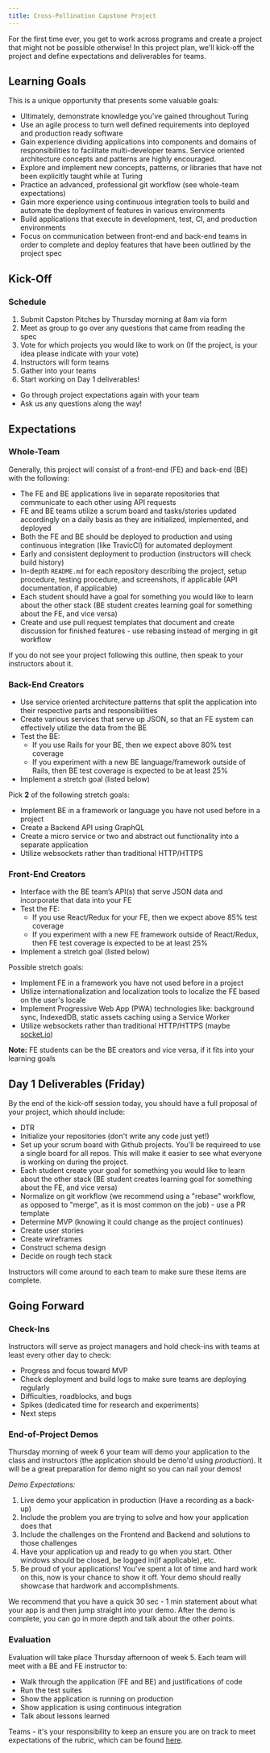 ```yaml
---
title: Cross-Pollination Capstone Project
---
```


For the first time ever, you get to work across programs and create a project that might not be possible otherwise! In this project plan, we'll kick-off the project and define expectations and deliverables for teams.

## Learning Goals

This is a unique opportunity that presents some valuable goals:

* Ultimately, demonstrate knowledge you've gained throughout Turing
* Use an agile process to turn well defined requirements into deployed and production ready software
* Gain experience dividing applications into components and domains of responsibilities to facilitate multi-developer teams. Service oriented architecture concepts and patterns are highly encouraged.
* Explore and implement new concepts, patterns, or libraries that have not been explicitly taught while at Turing
* Practice an advanced, professional git workflow (see whole-team expectations)
* Gain more experience using continuous integration tools to build and automate the deployment of features in various environments
* Build applications that execute in development, test, CI, and production environments
* Focus on communication between front-end and back-end teams in order to complete and deploy features that have been outlined by the project spec

## Kick-Off

### Schedule

1. Submit Capston Pitches by Thursday morning at 8am via form
1. Meet as group to go over any questions that came from reading the spec
1. Vote for which projects you would like to work on (If the project, is your idea please indicate with your vote)
1. Instructors will form teams
1. Gather into your teams
1. Start working on Day 1 deliverables!
  * Go through project expectations again with your team
  * Ask us any questions along the way!

## Expectations

### Whole-Team

Generally, this project will consist of a front-end (FE) and back-end (BE) with the following:

* The FE and BE applications live in separate repositories that communicate to each other using API requests
* FE and BE teams utilize a scrum board and tasks/stories updated accordingly on a daily basis as they are initialized, implemented, and deployed
* Both the FE and BE should be deployed to production and using continuous integration (like TravicCI) for automated deployment
* Early and consistent deployment to production (instructors will check build history)
* In-depth `README.md` for each repository describing the project, setup procedure, testing procedure, and screenshots, if applicable (API documentation, if applicable)
* Each student should have a goal for something you would like to learn about the other stack (BE student creates learning goal for something about the FE, and vice versa)
* Create and use pull request templates that document and create discussion for finished features - use rebasing instead of merging in git workflow

If you do not see your project following this outline, then speak to your instructors about it.

### Back-End Creators

* Use service oriented architecture patterns that split the application into their respective parts and responsibilities
* Create various services that serve up JSON, so that an FE system can effectively utilize the data from the BE
* Test the BE:
  * If you use Rails for your BE, then we expect above 80% test coverage
  * If you experiment with a new BE language/framework outside of Rails, then BE test coverage is expected to be at least 25%
* Implement a stretch goal (listed below)

Pick **2** of the following stretch goals:

* Implement BE in a framework or language you have not used before in a project
* Create a Backend API using GraphQL
* Create a micro service or two and abstract out functionality into a separate application
* Utilize websockets rather than traditional HTTP/HTTPS

### Front-End Creators

* Interface with the BE team’s API(s) that serve JSON data and incorporate that data into your FE
* Test the FE:
  * If you use React/Redux for your FE, then we expect above 85% test coverage
  * If you experiment with a new FE framework outside of React/Redux, then FE test coverage is expected to be at least 25%
* Implement a stretch goal (listed below)

Possible stretch goals:

* Implement FE in a framework you have not used before in a project
* Utilize internationalization and localization tools to localize the FE based on the user's locale
* Implement Progressive Web App (PWA) technologies like: background sync, IndexedDB, static assets caching using a Service Worker
* Utilize websockets rather than traditional HTTP/HTTPS (maybe [socket.io](https://socket.io/))

**Note:** FE students can be the BE creators and vice versa, if it fits into your learning goals

## Day 1 Deliverables (Friday)

By the end of the kick-off session today, you should have a full proposal of your project, which should include:

* DTR
* Initialize your repositories (don't write any code just yet!)
* Set up your scrum board with Github projects. You'll be requireed to use a single board for all repos. This will make it easier to see what everyone is working on during the project. 
* Each student create your goal for something you would like to learn about the other stack (BE student creates learning goal for something about the FE, and vice versa)
* Normalize on git workflow (we recommend using a "rebase" workflow, as opposed to "merge", as it is most common on the job) - use a PR template
* Determine MVP (knowing it could change as the project continues)
* Create user stories
* Create wireframes
* Construct schema design
* Decide on rough tech stack

Instructors will come around to each team to make sure these items are complete.

## Going Forward

### Check-Ins

Instructors will serve as project managers and hold check-ins with teams at least every other day to check:

* Progress and focus toward MVP
* Check deployment and build logs to make sure teams are deploying regularly
* Difficulties, roadblocks, and bugs
* Spikes (dedicated time for research and experiments)
* Next steps


### End-of-Project Demos

Thursday morning of week 6 your team will demo your application to the class and instructors (the application should be demo'd using _production_). It will be a great preparation for demo night so you can nail your demos!

_Demo Expectations:_
1. Live demo your application in production (Have a recording as a back-up)
1. Include the problem you are trying to solve and how your application does that
1. Include the challenges on the Frontend and Backend and solutions to those challenges
1. Have your application up and ready to go when you start. Other windows should be closed, be logged in(if applicable), etc.
1. Be proud of your applications! You've spent a lot of time and hard work on this, now is your chance to show it off. Your demo should really showcase that hardwork and accomplishments.

We recommend that you have a quick 30 sec - 1 min statement about what your app is and then jump straight into your demo. After the demo is complete, you can go in more depth and talk about the other points.

### Evaluation

Evaluation will take place Thursday afternoon of week 5. Each team will meet with a BE and FE instructor to:

* Walk through the application (FE and BE) and justifications of code
* Run the test suites
* Show the application is running on production
* Show application is using continuous integration
* Talk about lessons learned

Teams - it's your responsibility to keep an ensure you are on track to meet expectations of the rubric, which can be found [here](./cross_pollination_rubric).
